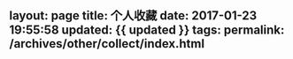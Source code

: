 layout: page
title: 个人收藏
date: 2017-01-23 19:55:58
updated: {{ updated }}
tags:
permalink: /archives/other/collect/index.html
---
